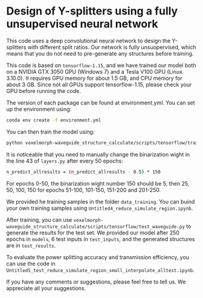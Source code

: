 # Design of Y-splitters using a fully unsupervised neural network

This code uses a deep convolutional neural network to design the Y-splitters with different split ratios. Our network is fully unsuopervised, which means that you do not need to pre-generate any structures before training.

This code is based on `tensorflow-1.15`, and we have trained our model both on a NVIDIA GTX 3050 GPU (Windows 7) and a Tesla V100 GPU (Linux 3.10.0). It requires GPU memory for about 1.5 GB, and CPU memory for about 3 GB. Since not all GPUs support tensorflow-1.15, please check your GPU before running the code.

The version of each package can be found at environment.yml. You can set up the environment using:
```sh
conda env create -f environment.yml
```

You can then train the model using:
```sh
python voxelmorph-waveguide_structure_calculate/scripts/tensorflow/train_waveguide.py
```
It is noticeable that you need to manually change the binarization wight in the line 43 of ``layers.py`` after every 50 epochs:
```sh
n_predict_allresults = (n_predict_allresults - 0.5) * 150
```
For epochs 0-50, the binarization wight number 150 should be 5, then 25, 50, 100, 150 for epochs 51-100, 101-150, 151-200 and 201-250.

We provided he training samples in the folder `data_training`. You can buind your own training samples using `Untitled4_reduce_simulate_region.ipynb`.

After training, you can use `voxelmorph-waveguide_structure_calculate/scripts/tensorflow/test_waveguide.py` to generate the results for the test set. We provided our model after 250 epochs in `models`, 6 test inputs in `test_inputs`, and the generated structures are in `test_results`.

To evaluate the power splitting accuracy and transmission efficiency, you can use the code in `Untitled5_test_reduce_simulate_region_small_interpolate_alltest.ipynb`.

If you have any comments or suggestions, please feel free to tell us. We appreciate all your suggestions.
